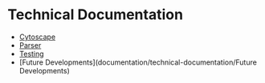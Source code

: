 # Technical Documentation

- [Cytoscape](documentation/technical-documentation/cytoscape)
- [Parser](documentation/technical-documentation/csv-parser)
- [Testing](documentation/technical-documentation/testing)
- [Future Developments](documentation/technical-documentation/Future Developments)
